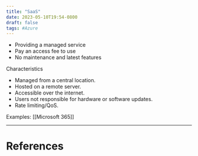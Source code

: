 ```yaml
---
title: "SaaS"
date: 2023-05-10T19:54-0800
draft: false
tags: #Azure
---
```


- Providing a managed service
- Pay an access fee to use
- No maintenance and latest features

Characteristics
- Managed from a central location.
- Hosted on a remote server.
- Accessible over the internet.
- Users not responsible for hardware or software updates.
- Rate limiting/QoS.

Examples: [[Microsoft 365]]

---
# References
